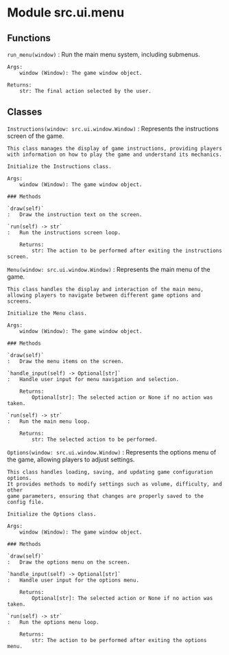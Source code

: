 Module src.ui.menu
==================

Functions
---------

`run_menu(window)`
:   Run the main menu system, including submenus.
    
    Args:
        window (Window): The game window object.
    
    Returns:
        str: The final action selected by the user.

Classes
-------

`Instructions(window: src.ui.window.Window)`
:   Represents the instructions screen of the game.
    
    This class manages the display of game instructions, providing players
    with information on how to play the game and understand its mechanics.
    
    Initialize the Instructions class.
    
    Args:
        window (Window): The game window object.

    ### Methods

    `draw(self)`
    :   Draw the instruction text on the screen.

    `run(self) ‑> str`
    :   Run the instructions screen loop.
        
        Returns:
            str: The action to be performed after exiting the instructions screen.

`Menu(window: src.ui.window.Window)`
:   Represents the main menu of the game.
    
    This class handles the display and interaction of the main menu,
    allowing players to navigate between different game options and screens.
    
    Initialize the Menu class.
    
    Args:
        window (Window): The game window object.

    ### Methods

    `draw(self)`
    :   Draw the menu items on the screen.

    `handle_input(self) ‑> Optional[str]`
    :   Handle user input for menu navigation and selection.
        
        Returns:
            Optional[str]: The selected action or None if no action was taken.

    `run(self) ‑> str`
    :   Run the main menu loop.
        
        Returns:
            str: The selected action to be performed.

`Options(window: src.ui.window.Window)`
:   Represents the options menu of the game, allowing players to adjust settings.
    
    This class handles loading, saving, and updating game configuration options.
    It provides methods to modify settings such as volume, difficulty, and other
    game parameters, ensuring that changes are properly saved to the config file.
    
    Initialize the Options class.
    
    Args:
        window (Window): The game window object.

    ### Methods

    `draw(self)`
    :   Draw the options menu on the screen.

    `handle_input(self) ‑> Optional[str]`
    :   Handle user input for the options menu.
        
        Returns:
            Optional[str]: The selected action or None if no action was taken.

    `run(self) ‑> str`
    :   Run the options menu loop.
        
        Returns:
            str: The action to be performed after exiting the options menu.